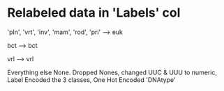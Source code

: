 # Relabeled data in 'Labels' col 

'pln', 'vrt', 'inv', 'mam', 'rod', 'pri' --> euk

bct --> bct

vrl --> vrl

Everything else None. Dropped Nones, changed UUC & UUU to numeric, Label Encoded the 3 classes, One Hot Encoded 'DNAtype'
